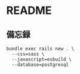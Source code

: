# README

## 備忘録

```
bundle exec rails new . \
  --css=sass \
  --javascript=esbuild \
  --database=postgresql
```
